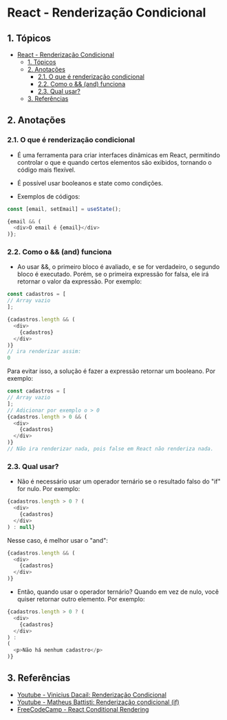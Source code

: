 # React - Renderização Condicional

## 1. Tópicos


- [React - Renderização Condicional](#react---renderização-condicional)
  - [1. Tópicos](#1-tópicos)
  - [2. Anotações](#2-anotações)
    - [2.1. O que é renderização condicional](#21-o-que-é-renderização-condicional)
    - [2.2. Como o \&\& (and) funciona](#22-como-o--and-funciona)
    - [2.3. Qual usar?](#23-qual-usar)
  - [3. Referências](#3-referências)

## 2. Anotações


### 2.1. O que é renderização condicional


- É uma ferramenta para criar interfaces dinâmicas em React, permitindo controlar o que e quando certos elementos são exibidos, tornando o código mais flexível.

- É possível usar booleanos e state como condições.

- Exemplos de códigos:
```js
const [email, setEmail] = useState();

{email && (
  <div>O email é {email}</div>
)};
```

### 2.2. Como o && (and) funciona


- Ao usar &&, o primeiro bloco é avaliado, e se for verdadeiro, o segundo bloco é executado. Porém, se o primeira expressão for falsa, ele irá retornar o valor da expressão. Por exemplo:
```js
const cadastros = [
// Array vazio
];

{cadastros.length && (
  <div>
    {cadastros} 
  </div>
)}
// ira renderizar assim:
0
```

Para evitar isso, a solução é fazer a expressão retornar um booleano. Por exemplo:
```js
const cadastros = [
// Array vazio
];
// Adicionar por exemplo o > 0
{cadastros.length > 0 && (
  <div>
    {cadastros} 
  </div>
)}
// Não ira renderizar nada, pois false em React não renderiza nada.
```

### 2.3. Qual usar?


- Não é necessário usar um operador ternário se o resultado falso do "if" for nulo. Por exemplo:
```js
{cadastros.length > 0 ? (
  <div>
    {cadastros}
  </div>
) : null}
``` 
Nesse caso, é melhor usar o "and":
```js
{cadastros.length && (
  <div>
    {cadastros} 
  </div>
)}
```
- Então, quando usar o operador ternário? Quando em vez de nulo, você quiser retornar outro elemento. Por exemplo:
```js
{cadastros.length > 0 ? (
  <div>
    {cadastros}
  </div>
) : 
(
  <p>Não há nenhum cadastro</p>
)}
```

## 3. Referências


- [Youtube - Vinicius Dacail: Renderização Condicional](https://www.youtube.com/watch?v=rF6guBbfTl0)
- [Youtube - Matheus Battisti: Renderização condicional (if)](https://www.youtube.com/watch?v=7ewepbLCvHc)
- [FreeCodeCamp - React Conditional Rendering ](https://www.freecodecamp.org/news/react-conditional-rendering/)